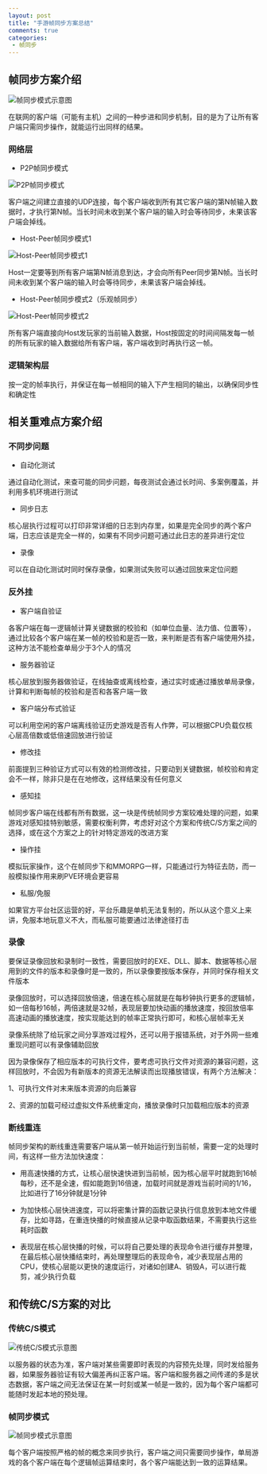 ```yaml
--- 
layout: post
title: "手游帧同步方案总结"
comments: true
categories:
 - 帧同步
---
```


## 帧同步方案介绍

![帧同步模式示意图](/files/2017/12/framesync.png)

在联网的客户端（可能有主机）之间的一种步进和同步机制，目的是为了让所有客户端只需同步操作，就能运行出同样的结果。

### 网络层

- P2P帧同步模式

![P2P帧同步模式](/files/2017/12/p2p.png)

客户端之间建立直接的UDP连接，每个客户端收到所有其它客户端的第N帧输入数据时，才执行第N帧。当长时间未收到某个客户端的输入时会等待同步，未果该客户端会掉线。

- Host-Peer帧同步模式1

![Host-Peer帧同步模式1](/files/2017/12/host-peer1.png)

Host一定要等到所有客户端第N帧消息到达，才会向所有Peer同步第N帧。当长时间未收到某个客户端的输入时会等待同步，未果该客户端会掉线。

- Host-Peer帧同步模式2（乐观帧同步）

![Host-Peer帧同步模式2](/files/2017/12/host-peer2.png)

所有客户端直接向Host发玩家的当前输入数据，Host按固定的时间间隔发每一帧的所有玩家的输入数据给所有客户端，客户端收到时再执行这一帧。

### 逻辑架构层

按一定的帧率执行，并保证在每一帧相同的输入下产生相同的输出，以确保同步性和确定性


## 相关重难点方案介绍

### 不同步问题

* 自动化测试

通过自动化测试，来查可能的同步问题，每夜测试会通过长时间、多案例覆盖，并利用多机环境进行测试

* 同步日志

核心层执行过程可以打印非常详细的日志到内存里，如果是完全同步的两个客户端，日志应该是完全一样的，如果有不同步问题可通过此日志的差异进行定位

* 录像

可以在自动化测试时同时保存录像，如果测试失败可以通过回放来定位问题

### 反外挂

* 客户端自验证

各客户端在每一逻辑帧计算关键数据的校验和（如单位血量、法力值、位置等），通过比较各个客户端在某一帧的校验和是否一致，来判断是否有客户端使用外挂，这种方法不能检查单局少于3个人的情况

* 服务器验证

核心层放到服务器做验证，在线抽查或离线检查，通过实时或通过播放单局录像，计算和判断每帧的校验和是否和各客户端一致

* 客户端分布式验证

可以利用空闲的客户端离线验证历史游戏是否有人作弊，可以根据CPU负载仅核心层高倍数或低倍速回放进行验证

* 修改挂

前面提到三种验证方式可以有效的检测修改挂，只要动到关键数据，帧校验和肯定会不一样，除非只是在在地修改，这样结果没有任何意义

* 感知挂

帧同步客户端在线都有所有数据，这一块是传统帧同步方案较难处理的问题，如果游戏对感知挂特别敏感，需要权衡利弊，考虑好对这个方案和传统C/S方案之间的选择，或在这个方案之上的针对特定游戏的改进方案

* 操作挂

模拟玩家操作，这个在帧同步下和MMORPG一样，只能通过行为特征去防，而一般模拟操作用来刷PVE环境会更容易

* 私服/免服

如果官方平台社区运营的好，平台乐趣是单机无法复制的，所以从这个意义上来讲，免服本地玩意义不大，而私服可能要通过法律途径打击

### 录像

要保证录像回放和录制时一致性，需要回放时的EXE、DLL、脚本、数据等核心层用到的文件的版本和录像时是一致的，所以录像要按版本保存，并同时保存相关文件版本

录像回放时，可以选择回放倍速，倍速在核心层就是在每秒钟执行更多的逻辑帧，如一倍每秒16帧，两倍速就是32帧，表现层要加快动画的播放速度，按回放倍率高速动画的播放速度，按实现能达到的帧率正常执行即可，和核心层帧率无关

录像系统除了给玩家之间分享游戏过程外，还可以用于报错系统，对于外网一些难重现问题可以有录像辅助回放

因为录像保存了相应版本的可执行文件，要考虑可执行文件对资源的兼容问题，这样回放时，不会因为有新版本的资源无法解读而出现播放错误，有两个方法解决：

1、可执行文件对末来版本资源的向后兼容

2、资源的加载可经过虚拟文件系统重定向，播放录像时只加载相应版本的资源

### 断线重连

帧同步架构的断线重连需要客户端从第一帧开始运行到当前帧，需要一定的处理时间，有这样一些方法加快速度：

* 用高速快播的方式，让核心层快速快进到当前帧，因为核心层平时就跑到16帧每秒，还不是全速，假如能跑到16倍速，加载时间就是游戏当前时间的1/16，比如进行了16分钟就是1分钟

* 为加快核心层快进速度，可以将密集计算的函数记录执行信息放到本地文件缓存，比如寻路，在重连快播的时候直接从记录中取函数结果，不需要执行这些耗时函数

* 表现层在核心层快播的时候，可以将自己要处理的表现命令进行缓存并整理，在最后核心层快播结束时，再处理整理后的表现命令，减少表现层占用的CPU，使核心层能以更快的速度运行，对诸如创建A、销毁A，可以进行裁剪，减少执行负载


## 和传统C/S方案的对比

### 传统C/S模式

![传统C/S模式示意图](/files/2017/12/cs.png)

以服务器的状态为准，客户端对某些需要即时表现的内容预先处理，同时发给服务器，如果服务器验证有较大偏差再纠正客户端。客户端和服务器之间传递的多是状态数据，客户端之间无法保证在某一时刻或某一帧是一致的，因为每个客户端都可能随时发起本地的预处理。

### 帧同步模式

![帧同步模式示意图](/files/2017/12/framesync.png)

每个客户端按照严格的帧的概念来同步执行，客户端之间只需要同步操作，单局游戏的各个客户端在每个逻辑帧运算结束时，各个客户端能达到一致的运算结果。